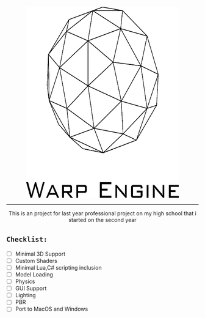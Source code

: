 <p align="center">
<picture>
  <source width="50%" height="50%" media="(prefers-color-scheme: dark)" srcset="./docs/WarpEngineDarkMode.png">
  <img width="400" height="500" alt="Light Mode" src="./docs/WarpEngineLightMode.png">
</picture>
  </p>
  <hr>
<p align="center" padding-top="-50px">This is an project for last year professional project on my high school that i started on the second year</p>

## ```Checklist:```
- [ ] Minimal 3D Support
- [ ] Custom Shaders
- [ ] Minimal Lua,C# scripting inclusion
- [ ] Model Loading
- [ ] Physics
- [ ] GUI Support
- [ ] Lighting
- [ ] PBR
- [ ] Port to MacOS and Windows
